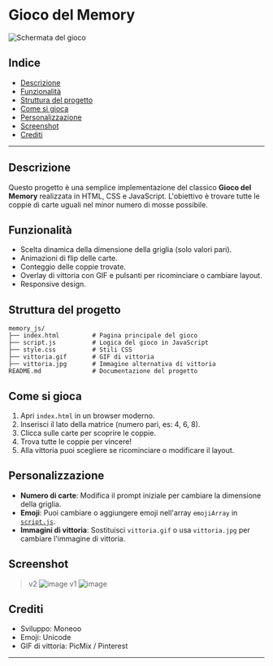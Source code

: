 # Gioco del Memory

![Schermata del gioco](https://github.com/user-attachments/assets/5d68544e-9df2-4678-8dfb-18e84cb7e000)

## Indice

- [Descrizione](#descrizione)
- [Funzionalità](#funzionalità)
- [Struttura del progetto](#struttura-del-progetto)
- [Come si gioca](#come-si-gioca)
- [Personalizzazione](#personalizzazione)
- [Screenshot](#screenshot)
- [Crediti](#crediti)

---

## Descrizione

Questo progetto è una semplice implementazione del classico **Gioco del Memory** realizzata in HTML, CSS e JavaScript. L'obiettivo è trovare tutte le coppie di carte uguali nel minor numero di mosse possibile.

## Funzionalità

- Scelta dinamica della dimensione della griglia (solo valori pari).
- Animazioni di flip delle carte.
- Conteggio delle coppie trovate.
- Overlay di vittoria con GIF e pulsanti per ricominciare o cambiare layout.
- Responsive design.

## Struttura del progetto

```
memory_js/
├── index.html         # Pagina principale del gioco
├── script.js          # Logica del gioco in JavaScript
├── style.css          # Stili CSS
├── vittoria.gif       # GIF di vittoria
├── vittoria.jpg       # Immagine alternativa di vittoria
README.md              # Documentazione del progetto
```

## Come si gioca

1. Apri `index.html` in un browser moderno.
2. Inserisci il lato della matrice (numero pari, es: 4, 6, 8).
3. Clicca sulle carte per scoprire le coppie.
4. Trova tutte le coppie per vincere!
5. Alla vittoria puoi scegliere se ricominciare o modificare il layout.

## Personalizzazione

- **Numero di carte**: Modifica il prompt iniziale per cambiare la dimensione della griglia.
- **Emoji**: Puoi cambiare o aggiungere emoji nell'array `emojiArray` in [`script.js`](memory_js/script.js).
- **Immagini di vittoria**: Sostituisci `vittoria.gif` o usa `vittoria.jpg` per cambiare l'immagine di vittoria.

## Screenshot
> v2
![image](https://github.com/user-attachments/assets/ae69b82f-bc4d-4e6c-aa61-2c57ce95964a)
> v1
![image](https://github.com/user-attachments/assets/5d68544e-9df2-4678-8dfb-18e84cb7e000)

## Crediti

- Sviluppo: Moneoo
- Emoji: Unicode
- GIF di vittoria: PicMix / Pinterest

---

